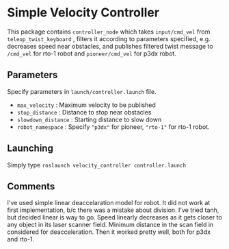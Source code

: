 # Simple Velocity Controller
This package contains `controller_node` which takes `input/cmd_vel` from `teleop_twist_keyboard` , filters it according to parameters specified, e.g. decreases speed near obstacles, and publishes filtered twist message to `/cmd_vel` for rto-1 robot and `pioneer/cmd_vel` for p3dx robot.
## Parameters
Specify parameters in `launch/controller.launch` file.
- `max_velocity` : Maximum velocity to be published
- `stop_distance` : Distance to stop near obstacles
- `slowdown_distance` : Starting distance to slow down
- `robot_namespace` : Specify `"p3dx"` for pioneer, `"rto-1"` for rto-1 robot.

## Launching
Simply type `roslaunch velocity_controller controller.launch`

## Comments
I've used simple linear deaccelaration model for robot. It did not work at first implementation, b/c there was a mistake about division. I've tried tanh, but decided linear is way to go. 
Speed linearly decreases as it gets closer to any object in its laser scanner field. Minimum distance in the scan field in considered for deacceleration.
Then it worked pretty well, both for p3dx and rto-1. 